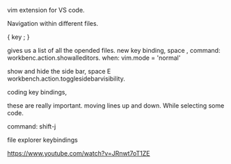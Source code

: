 
vim extension for VS code. 

Navigation within different files. 


{
key ;
}


gives us  a list of all the opended files. 
new key binding, 
space , 
command: workbenc.action.showalleditors. 
when:  vim.mode = 'normal'



show and hide the side bar, 
space E
workbench.action.togglesidebarvisibility. 

coding key bindings, 

these are really important. 
moving lines up and down. While selecting some code. 

command: shift-j


file explorer keybindings


https://www.youtube.com/watch?v=JRnwt7oT1ZE